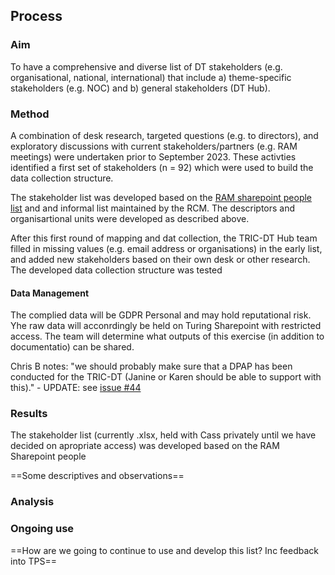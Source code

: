 ## Process
### Aim
To have a comprehensive and diverse list of DT stakeholders (e.g. organisational, national, international) that include a) theme-specific stakeholders (e.g. NOC) and b) general stakeholders (DT Hub).

### Method 
A combination of desk research, targeted questions (e.g. to directors), and exploratory discussions with current stakeholders/partners (e.g. RAM meetings) were undertaken prior to September 2023. These activties identified a first set of stakeholders (n = 92) which were used to build the data collection structure. 

The stakeholder list was developed based on the [RAM sharepoint people list]() and and informal list maintained by the RCM. The descriptors and organisartional units were developed as described above. 

After this first round of mapping and dat collection, the TRIC-DT Hub team filled in missing values (e.g. email address or organisations) in the early list, and added new stakeholders based on their own desk or other research. The developed data collection structure was tested 

#### Data Management
The complied data will be GDPR Personal and may hold reputational risk. Yhe raw data will acconrdingly be held on Turing Sharepoint with restricted access. The team will determine what outputs of this exercise (in addition to documentatio) can be shared. 

Chris B notes: "we should probably make sure that a DPAP has been conducted for the TRIC-DT (Janine or Karen should be able to support with this)." - UPDATE: see [issue #44](https://github.com/alan-turing-institute/tric-dt/issues/44)

### Results
The stakeholder list (currently .xlsx, held with Cass privately until we have decided on apropriate access) was developed based on the RAM Sharepoint people 

==Some descriptives and observations==

### Analysis 

### Ongoing use

==How are we going to continue to use and develop this list? Inc feedback into TPS==